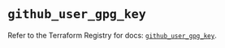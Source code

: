 # `github_user_gpg_key`

Refer to the Terraform Registry for docs: [`github_user_gpg_key`](https://registry.terraform.io/providers/integrations/github/5.44.0/docs/resources/user_gpg_key).
